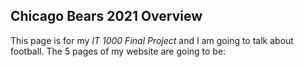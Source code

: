 ## Chicago Bears 2021 Overview
This page is for my *IT 1000 Final Project* and I am going to talk about football.
The 5 pages of my website are going to be:

